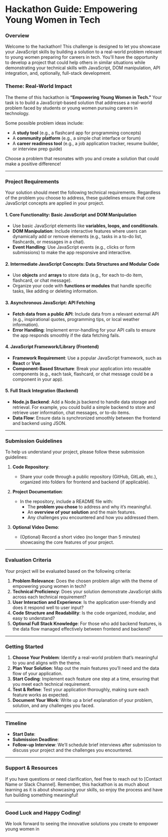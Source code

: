 # **Hackathon Guide: Empowering Young Women in Tech**

### **Overview**

Welcome to the hackathon! This challenge is designed to let you showcase your JavaScript skills by building a solution to a real-world problem relevant to young women preparing for careers in tech. You'll have the opportunity to develop a project that could help others in similar situations while demonstrating your technical skills with JavaScript, DOM manipulation, API integration, and, optionally, full-stack development.

### **Theme: Real-World Impact**

The theme of this hackathon is **“Empowering Young Women in Tech.”** Your task is to build a JavaScript-based solution that addresses a real-world problem faced by students or young women pursuing careers in technology.

Some possible problem ideas include:
- A **study tool** (e.g., a flashcard app for programming concepts)
- A **community platform** (e.g., a simple chat interface or forum)
- A **career readiness tool** (e.g., a job application tracker, resume builder, or interview prep guide)

Choose a problem that resonates with you and create a solution that could make a positive difference!

---

### **Project Requirements**

Your solution should meet the following technical requirements. Regardless of the problem you choose to address, these guidelines ensure that core JavaScript concepts are applied in your project.

#### **1. Core Functionality: Basic JavaScript and DOM Manipulation**
   - Use basic JavaScript elements like **variables, loops, and conditionals**.
   - **DOM Manipulation**: Include interactive features where users can dynamically add or remove elements (e.g., tasks in a to-do list, flashcards, or messages in a chat).
   - **Event Handling**: Use JavaScript events (e.g., clicks or form submissions) to make the app responsive and interactive.

#### **2. Intermediate JavaScript Concepts: Data Structures and Modular Code**
   - Use **objects** and **arrays** to store data (e.g., for each to-do item, flashcard, or chat message).
   - Organize your code with **functions or modules** that handle specific tasks, like adding or deleting information.

#### **3. Asynchronous JavaScript: API Fetching**
   - **Fetch data from a public API**: Include data from a relevant external API (e.g., inspirational quotes, programming tips, or local weather information).
   - **Error Handling**: Implement error-handling for your API calls to ensure the app responds smoothly if the data fetching fails.

#### **4. JavaScript Framework/Library (Frontend)**
   - **Framework Requirement**: Use a popular JavaScript framework, such as **React** or **Vue**.
   - **Component-Based Structure**: Break your application into reusable components (e.g., each task, flashcard, or chat message could be a component in your app).

#### **5. Full Stack Integration (Backend)**
   - **Node.js Backend**: Add a Node.js backend to handle data storage and retrieval. For example, you could build a simple backend to store and retrieve user information, chat messages, or to-do items.
   - **Data Flow**: Ensure data is synchronized smoothly between the frontend and backend using JSON.

---

### **Submission Guidelines**

To help us understand your project, please follow these submission guidelines:

1. **Code Repository**: 
   - Share your code through a public repository (GitHub, GitLab, etc.), organized into folders for frontend and backend (if applicable).
   
2. **Project Documentation**:
   - In the repository, include a README file with:
     - The **problem you chose** to address and why it’s meaningful.
     - An **overview of your solution** and the main features.
     - Any challenges you encountered and how you addressed them.

3. **Optional Video Demo**:
   - (Optional) Record a short video (no longer than 5 minutes) showcasing the core features of your project.

---

### **Evaluation Criteria**

Your project will be evaluated based on the following criteria:

1. **Problem Relevance**: Does the chosen problem align with the theme of empowering young women in tech?
2. **Technical Proficiency**: Does your solution demonstrate JavaScript skills across each technical requirement?
3. **User Interaction and Experience**: Is the application user-friendly and does it respond well to user input?
4. **Code Structure and Readability**: Is the code organized, modular, and easy to understand?
5. **Optional Full Stack Knowledge**: For those who add backend features, is the data flow managed effectively between frontend and backend?

---

### **Getting Started**

1. **Choose Your Problem**: Identify a real-world problem that’s meaningful to you and aligns with the theme.
2. **Plan Your Solution**: Map out the main features you’ll need and the data flow of your application.
3. **Start Coding**: Implement each feature one step at a time, ensuring that you meet each technical requirement.
4. **Test & Refine**: Test your application thoroughly, making sure each feature works as expected.
5. **Document Your Work**: Write up a brief explanation of your problem, solution, and any challenges you faced.

---

### **Timeline**

- **Start Date**:
- **Submission Deadline**: 
- **Follow-up Interview**: We’ll schedule brief interviews after submission to discuss your project and the challenges you encountered. 

---

### **Support & Resources**

If you have questions or need clarification, feel free to reach out to [Contact Name or Slack Channel]. Remember, this hackathon is as much about learning as it is about showcasing your skills, so enjoy the process and have fun building something meaningful!

--- 

### **Good Luck and Happy Coding!**

We look forward to seeing the innovative solutions you create to empower young women in

